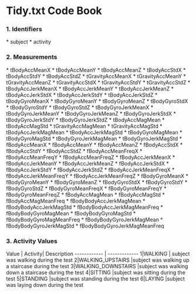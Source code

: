 <h1> Tidy.txt Code Book </h1>

<h3> 1. Identifiers </h3>
  * subject
  * activity
<h3> 2. Measurements </h3>
  * tBodyAccMeanX 
  * tBodyAccMeanY
  * tBodyAccMeanZ 
  * tBodyAccStdX 
  * tBodyAccStdY 
  * tBodyAccStdZ
  * tGravityAccMeanX 
  * tGravityAccMeanY 
  * tGravityAccMeanZ  
  * tGravityAccStdX 
  * tGravityAccStdY 
  * tGravityAccStdZ
  * tBodyAccJerkMeanX 
  * tBodyAccJerkMeanY 
  * tBodyAccJerkMeanZ
  * tBodyAccJerkStdX 
  * tBodyAccJerkStdY 
  * tBodyAccJerkStdZ
  * tBodyGyroMeanX 
  * tBodyGyroMeanY 
  * tBodyGyroMeanZ
  * tBodyGyroStdX 
  * tBodyGyroStdY 
  * tBodyGyroStdZ
  * tBodyGyroJerkMeanX 
  * tBodyGyroJerkMeanY
  * tBodyGyroJerkMeanZ 
  * tBodyGyroJerkStdX 
  * tBodyGyroJerkStdY
  * tBodyGyroJerkStdZ 
  * tBodyAccMagMean 
  * tBodyAccMagStd
  * tGravityAccMagMean 
  * tGravityAccMagStd
  * tBodyAccJerkMagMean 
  * tBodyAccJerkMagStd
  * tBodyGyroMagMean 
  * tBodyGyroMagStd 
  * tBodyGyroJerkMagMean
  * tBodyGyroJerkMagStd 
  * fBodyAccMeanX 
  * fBodyAccMeanY
  * fBodyAccMeanZ 
  * fBodyAccStdX 
  * fBodyAccStdY 
  * fBodyAccStdZ
  * fBodyAccMeanFreqX 
  * fBodyAccMeanFreqY 
  * fBodyAccMeanFreqZ
  * fBodyAccJerkMeanX 
  * fBodyAccJerkMeanY 
  * fBodyAccJerkMeanZ
  * fBodyAccJerkStdX 
  * fBodyAccJerkStdY 
  * fBodyAccJerkStdZ
  * fBodyAccJerkMeanFreqX 
  * fBodyAccJerkMeanFreqY
  * fBodyAccJerkMeanFreqZ 
  * fBodyGyroMeanX 
  * fBodyGyroMeanY
  * fBodyGyroMeanZ 
  * fBodyGyroStdX 
  * fBodyGyroStdY
  * fBodyGyroStdZ 
  * fBodyGyroMeanFreqX 
  * fBodyGyroMeanFreqY
  * fBodyGyroMeanFreqZ 
  * fBodyAccMagMean 
  * fBodyAccMagStd
  * fBodyAccMagMeanFreq 
  * fBodyBodyAccJerkMagMean
  * fBodyBodyAccJerkMagStd 
  * fBodyBodyAccJerkMagMeanFreq
  * fBodyBodyGyroMagMean 
  * fBodyBodyGyroMagStd
  * fBodyBodyGyroMagMeanFreq 
  * fBodyBodyGyroJerkMagMean
  * fBodyBodyGyroJerkMagStd 
  * fBodyBodyGyroJerkMagMeanFreq
  
<h3> 3. Activity Values </h3>

Value | Activity| Description
------------ | -------------
1|WALKING | subject was walking during the test
2|WALKING_UPSTAIRS |subject was walking up a staircase during the test
3|WALKING_DOWNSTAIRS |subject was walking down a staircase during the test
4|SITTING |subject was sitting during the test
5|STANDING |subject was standing during the test
6|LAYING |subject was laying down during the test

